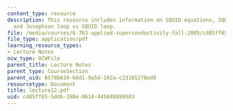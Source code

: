 ```yaml
---
content_type: resource
description: This resource includes information on SQUID equations, SQUID magnetometers,
  and Josephson loop vs SQUID loop.
file: /media/courses/6-763-applied-superconductivity-fall-2005/c485ff655dd6168e0614445848899583_lecture12.pdf
file_type: application/pdf
learning_resource_types:
- Lecture Notes
ocw_type: OCWFile
parent_title: Lecture Notes
parent_type: CourseSection
parent_uid: 6578b634-68d1-9a5d-182a-c23165270ed8
resourcetype: Document
title: lecture12.pdf
uid: c485ff65-5dd6-168e-0614-445848899583
---
```

